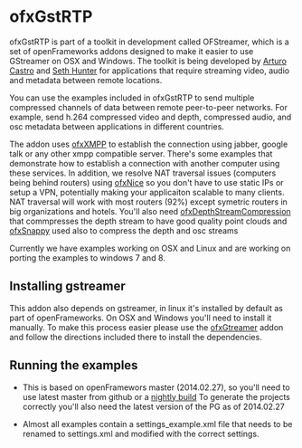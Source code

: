 # ofxGstRTP 

ofxGstRTP is part of a toolkit in development called OFStreamer, which is a set of openFrameworks addons designed to make it easier to use GStreamer on OSX and Windows. The toolkit is being developed by [Arturo Castro](http://arturocastro.net/) and [Seth Hunter](http://www.perspectum.com/) for applications that require streaming video, audio and metadata between remote locations. 

You can use the examples included in ofxGstRTP to send multiple compressed channels of data between remote peer-to-peer networks. For example, send h.264 compressed video and depth, compressed audio, and osc metadata between applications in different countries.  

The addon uses [ofxXMPP](https://github.com/arturoc/ofxXMPP) to establish the connection using jabber, google talk or any other xmpp compatible server. There's some examples that demonstrate how to establish a connection with another computer using these services. In addition, we resolve NAT traversal issues (computers being behind routers) using [ofxNice](https://github.com/arturoc/ofxXMPP) so you don't have to use static IPs or setup a VPN, potentially making your applicaiton scalable to many clients. NAT traversal will work with most routers (92%) except symetric routers in big organizations and hotels. You'll also need [ofxDepthStreamCompression](https://github.com/arturoc/ofxDepthStreamCompression) that commpresses the depth stream to have good quality point clouds and [ofxSnappy](https://github.com/arturoc/ofxSnappy) used also to compress the depth and osc streams

Currently we have examples working on OSX and Linux and are working on porting the examples to windows 7 and 8. 


## Installing gstreamer

This addon also depends on gstreamer, in linux it's installed by default as part of openFrameworks. On OSX and Windows you'll need to install it manually. To make this process easier please use the [ofxGtreamer](https://github.com/arturoc/ofxGstreamer) addon and follow the directions included there to install the dependencies. 

## Running the examples

- This is based on openFramewors master (2014.02.27), so you'll need to use latest master from github or a [nightly build](http://www.openframeworks.cc/nightlybuilds.html) To generate the projects correctly you'll also need the latest version of the PG as of 2014.02.27

- Almost all examples contain a settings_example.xml file that needs to be renamed to settings.xml and modified with the correct settings.


